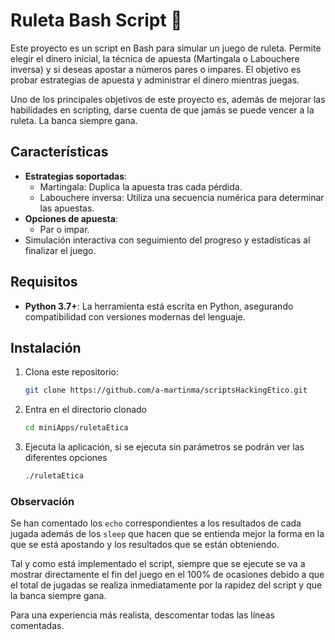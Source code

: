 # Ruleta Bash Script 🎰

Este proyecto es un script en Bash para simular un juego de ruleta. Permite elegir el dinero inicial, la técnica de apuesta (Martingala o Labouchere inversa) y si deseas apostar a números pares o impares. El objetivo es probar estrategias de apuesta y administrar el dinero mientras juegas.

Uno de los principales objetivos de este proyecto es, además de mejorar las habilidades en scripting, darse cuenta de que jamás se puede vencer a la ruleta. La banca siempre gana.

## Características

- **Estrategias soportadas**:
  - Martingala: Duplica la apuesta tras cada pérdida.
  - Labouchere inversa: Utiliza una secuencia numérica para determinar las apuestas.
- **Opciones de apuesta**:
  - Par o impar.
- Simulación interactiva con seguimiento del progreso y estadísticas al finalizar el juego.

## Requisitos  

- **Python 3.7+**: La herramienta está escrita en Python, asegurando compatibilidad con versiones modernas del lenguaje.  

## Instalación  
1. Clona este repositorio:  
   ```bash
   git clone https://github.com/a-martinma/scriptsHackingEtico.git

2. Entra en el directorio clonado
   ```bash
   cd miniApps/ruletaEtica

3. Ejecuta la aplicación, si se ejecuta sin parámetros se podrán ver las diferentes opciones
    ```bash
    ./ruletaEtica

### Observación

Se han comentado los `echo` correspondientes a los resultados de cada jugada además de los `sleep` que hacen que se entienda mejor la forma en la que se está apostando y los resultados que se están obteniendo. 

Tal y como está implementado el script, siempre que se ejecute se va a mostrar directamente el fin del juego en el 100% de ocasiones debido a que el total de jugadas se realiza inmediatamente por la rapidez del script y que la banca siempre gana.

Para una experiencia más realista, descomentar todas las líneas comentadas.

